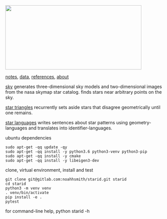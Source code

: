 <img src="https://gitlab.com/noahhsmith/starid/raw/master/docs/images/nouns%20and%20verbs%20level0.png" align="center" width="426" height="202"/>

[notes](https://gitlab.com/noahhsmith/starid/blob/master/docs/readme.md), [data](https://gitlab.com/noahhsmith/starid/blob/master/data/readme.md), [references](https://gitlab.com/noahhsmith/starid/blob/master/docs/references.md), [about](https://gitlab.com/noahhsmith/starid/blob/master/docs/about.md)

[sky](https://gitlab.com/noahhsmith/starid/blob/master/libstarid/sky.h) generates three-dimensional sky models and two-dimensional images from the nasa skymap star catalog. finds stars near arbitrary points on the sky.

[star triangles](https://gitlab.com/noahhsmith/starid/blob/master/libstarid/startriangles.h) recurrently sets aside stars that disagree geometrically until one remains.

[star languages](https://gitlab.com/noahhsmith/starid/blob/master/starid/starlanguages.py) writes sentences about star patterns using geometry-languages and translates into identifier-languages.

ubuntu dependencies

    sudo apt-get -qq update -qy
    sudo apt-get -qq install -y python3.6 python3-venv python3-pip
    sudo apt-get -qq install -y cmake
    sudo apt-get -qq install -y libeigen3-dev

clone, virtual environment, install and test

    git clone git@gitlab.com:noahhsmith/starid.git starid
    cd starid
    python3 -m venv venv
    . venv/bin/activate
    pip install -e .
    pytest
    
for command-line help, python starid -h 
